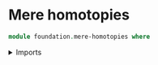 # Mere homotopies

```agda
module foundation.mere-homotopies where
```

<details><summary>Imports</summary>

```agda
open import foundation.equivalences
open import foundation.function-extensionality
open import foundation.functoriality-propositional-truncation
open import foundation.homotopies
open import foundation.mere-equality
open import foundation.propositional-truncations
open import foundation.propositions
open import foundation.universe-levels
```

<details>

## Idea

A {{#concept "mere homotopy" Agda=mere-htpy}} between two dependent functions `f g : (a : A) → B a` is an element of the [propositional truncation](foundation.propositional-truncations.md)

```text
  ║ f ~ g ║₋₁
```

of the type of [homotopies](foundation-core.homotopies.md) between `f` and `g`.

## Definitions

### Mere homotopies

```agda
module _
  {l1 l2 : Level} {A : UU l1} {B : A → UU l2} (f g : (x : A) → B x)
  where

  mere-htpy-Prop : Prop (l1 ⊔ l2)
  mere-htpy-Prop = trunc-Prop (f ~ g)

  mere-htpy : UU (l1 ⊔ l2)
  mere-htpy = type-trunc-Prop (f ~ g)

  is-prop-mere-htpy : is-prop mere-htpy
  is-prop-mere-htpy = is-prop-type-trunc-Prop
```

## Properties

### Two functions are merely homotopic if and only if they are merely equal

```agda
module _
  {l1 l2 : Level} {A : UU l1} {B : A → UU l2} (f g : (x : A) → B x)
  where

  mere-eq-mere-htpy : mere-htpy f g → mere-eq f g
  mere-eq-mere-htpy = map-trunc-Prop eq-htpy

  mere-htpy-mere-eq : mere-eq f g → mere-htpy f g
  mere-htpy-mere-eq = map-trunc-Prop htpy-eq

  equiv-mere-htpy-mere-eq : mere-eq f g ≃ mere-htpy f g
  equiv-mere-htpy-mere-eq = equiv-trunc-Prop equiv-funext
```
